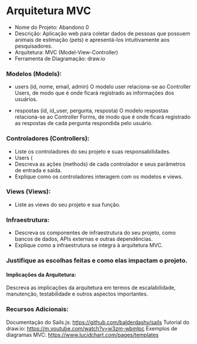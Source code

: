 # Arquitetura MVC
- Nome do Projeto: Abandono 0
- Descrição: Aplicação web para coletar dados de pessoas que possuem animais de estimação (pets) e apresentá-los intuitivamente aos pesquisadores.
- Arquitetura: MVC (Model-View-Controller)
- Ferramenta de Diagramação: draw.io

### Modelos (Models):
- users (id, nome, email, admin)
O modelo user relaciona-se ao Controller Users, de modo que é onde ficará registrado as informações dos usuários.

- respostas (id, id_user, pergunta, resposta)
O modelo respostas relaciona-se ao Controller Forms, de modo que é onde ficará registrado as respostas de cada pergunta respondida pelo usuário.


### Controladores (Controllers):
- Liste os controladores do seu projeto e suas responsabilidades.
- Users (
- Descreva as ações (methods) de cada controlador e seus parâmetros de entrada e saída.
- Explique como os controladores interagem com os modelos e views.

### Views (Views):
- Liste as views do seu projeto e sua função.

### Infraestrutura:

- Descreva os componentes de infraestrutura do seu projeto, como bancos de dados, APIs externas e outras dependências.
- Explique como a infraestrutura se integra à arquitetura MVC.


### Justifique as escolhas feitas e como elas impactam o projeto.
#### Implicações da Arquitetura:
Descreva as implicações da arquitetura em termos de escalabilidade, manutenção, testabilidade e outros aspectos importantes.

### Recursos Adicionais:
Documentação do Sails.js: https://github.com/balderdashy/sails
Tutorial do draw.io: https://m.youtube.com/watch?v=w3zm-wbmlpc
Exemplos de diagramas MVC: https://www.lucidchart.com/pages/templates

